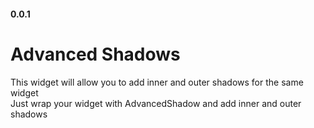 #### 0.0.1

# Advanced Shadows
This widget will allow you to add inner and outer shadows for the same widget  
Just wrap your widget with AdvancedShadow and add inner and outer shadows 
